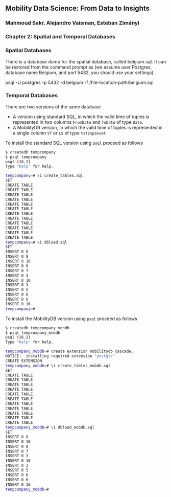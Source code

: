 ## Mobility Data Science: From Data to Insights
### Mahmoud Sakr, Alejandro Vaisman, Esteban Zimányi


### Chapter 2: Spatial and Temporal Databases

### Spatial Databases

There is a database dump for the spatial database, called belgium.sql.
It can be restored from the command prompt as (we assume user Postgres, database name Belgium, and port 5432, you should use your settings).

psql -U postgres -p 5432 -d belgium  -f /file-location-path/belgium.sql

### Temporal Databases

There are two versions of the same database 
*  A version using standard SQL, in which the valid time of tuples is
   represented in two columns `FromDate` and `ToDate` of type `Date`.
*  A MobilityDB version, in which the valid time of tuples is
   represented in a single column `VT` or `LS` of type `tstzspanset`

To install the standard SQL version using `psql` proceed as follows
```bash
$ createdb tempcompany
$ psql tempcompany
psql (16.2)
Type "help" for help.

tempcompany=# \i create_tables.sql
SET
CREATE TABLE
CREATE TABLE
CREATE TABLE
CREATE TABLE
CREATE TABLE
CREATE TABLE
CREATE TABLE
CREATE TABLE
CREATE TABLE
CREATE TABLE
CREATE TABLE
CREATE TABLE
tempcompany=# \i dbload.sql
SET
INSERT 0 8
INSERT 0 8
INSERT 0 10
INSERT 0 8
INSERT 0 7
INSERT 0 3
INSERT 0 10
INSERT 0 3
INSERT 0 5
INSERT 0 6
INSERT 0 6
INSERT 0 16
tempcompany=#
```

To install the MobilityDB version using `psql` proceed as follows
```bash
$ createdb tempcompany_mobdb
$ psql tempcompany_mobdb
psql (16.2)
Type "help" for help.

tempcompany_mobdb=# create extension mobilitydb cascade;
NOTICE:  installing required extension "postgis"
CREATE EXTENSION
tempcompany_mobdb=# \i create_tables_mobdb.sql
SET
CREATE TABLE
CREATE TABLE
CREATE TABLE
CREATE TABLE
CREATE TABLE
CREATE TABLE
CREATE TABLE
CREATE TABLE
CREATE TABLE
CREATE TABLE
CREATE TABLE
tempcompany_mobdb=# \i dbload_mobdb.sql
SET
INSERT 0 8
INSERT 0 10
INSERT 0 8
INSERT 0 7
INSERT 0 3
INSERT 0 10
INSERT 0 3
INSERT 0 5
INSERT 0 6
INSERT 0 6
INSERT 0 16
tempcompany_mobdb=#
```

   
   

